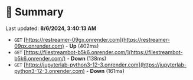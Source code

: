 # 📖 Summary
Last updated: **8/6/2024, 3:40:13 AM**

- `GET` [https://restreamer-09gx.onrender.com](https://restreamer-09gx.onrender.com) - **Up** (402ms)
- `GET` [https://filestreambot-b5k6.onrender.com/](https://filestreambot-b5k6.onrender.com/) - **Down** (138ms)
- `GET` [https://jupyterlab-python3-12-3.onrender.com](https://jupyterlab-python3-12-3.onrender.com) - **Down** (161ms)
